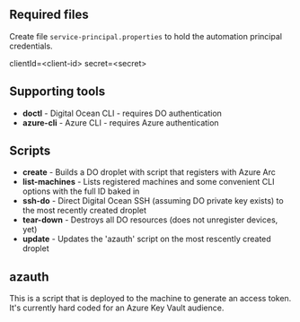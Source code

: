 ## Required files

Create file `service-principal.properties` to hold the automation principal credentials.

clientId=&lt;client-id&gt;
secret=&lt;secret&gt;

## Supporting tools

* **doctl** - Digital Ocean CLI - requires DO authentication
* **azure-cli** - Azure CLI - requires Azure authentication

## Scripts

* **create** - Builds a DO droplet with script that registers with Azure Arc
* **list-machines** - Lists registered machines and some convenient CLI options with the full ID baked in
* **ssh-do** - Direct Digital Ocean SSH (assuming DO private key exists) to the most recently created droplet
* **tear-down** - Destroys all DO resources (does not unregister devices, yet)
* **update** - Updates the 'azauth' script on the most rescently created droplet

## azauth

This is a script that is deployed to the machine to generate an access token.  It's currently hard coded for an Azure Key Vault audience.